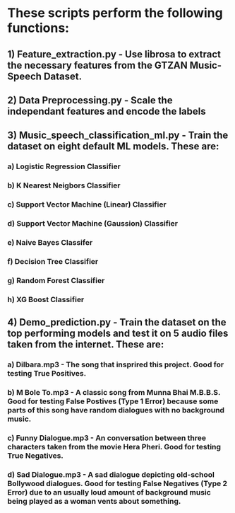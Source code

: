 # These scripts perform the following functions:

## 1) Feature_extraction.py - Use librosa to extract the necessary features from the GTZAN Music-Speech Dataset.

## 2) Data Preprocessing.py - Scale the independant features and encode the labels

## 3) Music_speech_classification_ml.py - Train the dataset on eight default ML models. These are:
### a) Logistic Regression Classifier
### b) K Nearest Neigbors Classifier
### c) Support Vector Machine (Linear) Classifier
### d) Support Vector Machine (Gaussion) Classifier
### e) Naive Bayes Classifer
### f) Decision Tree Classifier
### g) Random Forest Classifier
### h) XG Boost Classifier

## 4) Demo_prediction.py - Train the dataset on the top performing models and test it on 5 audio files taken from the internet. These are:
### a) Dilbara.mp3 - The song that insprired this project. Good for testing True Positives.
### b) M Bole To.mp3 - A classic song from Munna Bhai M.B.B.S. Good for testing False Postives (Type 1 Error) because some parts of this song have random dialogues with no background music.
### c) Funny Dialogue.mp3 - An conversation between three characters taken from the movie Hera Pheri. Good for testing True Negatives.
### d) Sad Dialogue.mp3 - A sad dialogue depicting old-school Bollywood dialogues. Good for testing False Negatives (Type 2 Error) due to an usually loud amount of background music being played as a woman vents about something.

